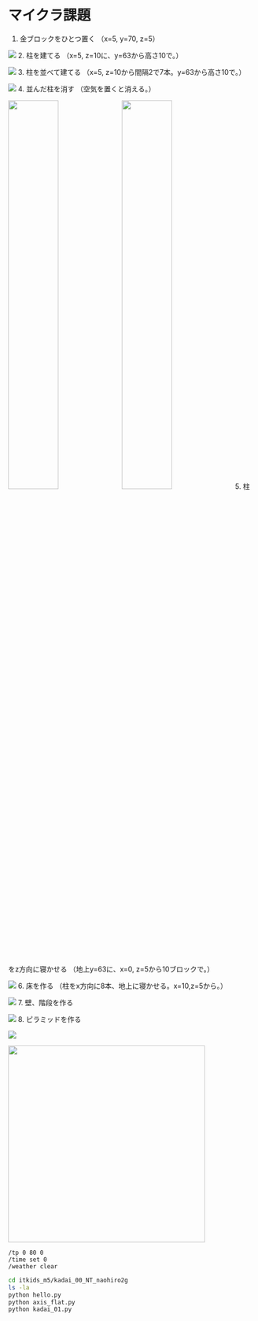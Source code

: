 # マイクラ課題

1. 金ブロックをひとつ置く
（x=5, y=70, z=5）

![](images/kadai1.png)
2. 柱を建てる
（x=5, z=10に、y=63から高さ10で。）

![](images/kadai2.png)
3. 柱を並べて建てる
（x=5, z=10から間隔2で7本。y=63から高さ10で。）

![](images/kadai3.png)
4. 並んだ柱を消す
（空気を置くと消える。）

[<img src="images/kadai4-1.png" width="45%">](images/kadai4-1.png) [<img src="images/kadai4-2.png" width="45%">](images/kadai4-2.png)
5. 柱をz方向に寝かせる
（地上y=63に、x=0, z=5から10ブロックで。）

![](images/kadai5.png)
6. 床を作る
（柱をx方向に8本、地上に寝かせる。x=10,z=5から。）

![](images/kadai6.png)
7. 壁、階段を作る

![](images/kadai7.png)
8. ピラミッドを作る

![](images/kadai8.png)

[<img src="./images/kadai.png" width="400">](./images/kadai.png)

```minecraft
/tp 0 80 0
/time set 0
/weather clear
```

```bash
cd itkids_m5/kadai_00_NT_naohiro2g
ls -la
python hello.py
python axis_flat.py
python kadai_01.py
```
